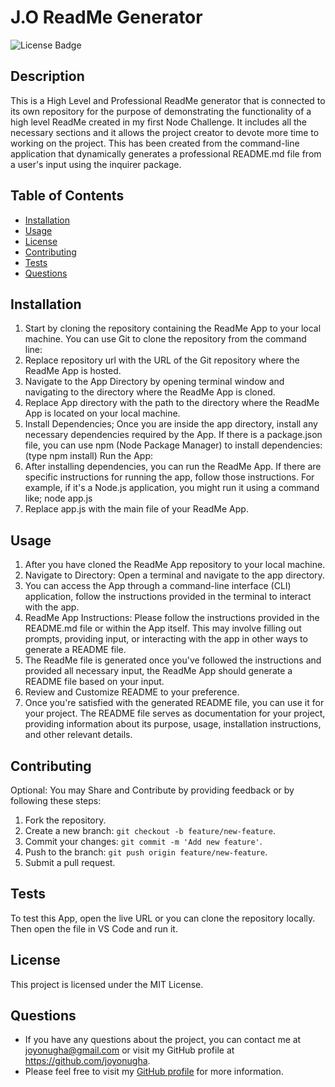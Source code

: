 
# J.O ReadMe Generator

![License Badge](https://img.shields.io/badge/License-MIT-blue)

## Description
This is a High Level and Professional ReadMe generator that is connected to its own repository for the purpose of demonstrating the functionality of a high level ReadMe created in my first Node Challenge. It includes all the necessary sections and it allows the project creator to devote more time to working on the project. This has been created from the command-line application that dynamically generates a professional README.md file from a user's input using the inquirer package.

## Table of Contents
- [Installation](#installation)
- [Usage](#usage)
- [License](#license)
- [Contributing](#contributing)
- [Tests](#tests)
- [Questions](#questions)

## Installation
1. Start by cloning the repository containing the ReadMe App to your local machine. You can use Git to clone the repository from the command line:
2. Replace repository url with the URL of the Git repository where the ReadMe App is hosted.
3. Navigate to the App Directory by opening terminal window and navigating to the directory where the ReadMe App is cloned.
4. Replace App directory with the path to the directory where the ReadMe App is located on your local machine.
5. Install Dependencies; Once you are inside the app directory, install any necessary dependencies required by the App. If there is a package.json file, you can use npm (Node Package Manager) to install dependencies: (type npm install) Run the App:
6. After installing dependencies, you can run the ReadMe App. If there are specific instructions for running the app, follow those instructions. For example, if it's a Node.js application, you might run it using a command like; node app.js
7. Replace app.js with the main file of your ReadMe App.


## Usage
1. After you have cloned the ReadMe App repository to your local machine.
2. Navigate to Directory: Open a terminal and navigate to the app directory.
3. You can access the App through a command-line interface (CLI) application, follow the instructions provided in the terminal to interact with the app.
4. ReadMe App Instructions: Please follow the instructions provided in the README.md file or within the App itself. This may involve filling out prompts, providing input, or interacting with the app in other ways to generate a README file.
5. The ReadMe file is generated once you've followed the instructions and provided all necessary input, the ReadMe App should generate a README file based on your input.
6. Review and Customize README to your preference.
7. Once you're satisfied with the generated README file, you can use it for your project. The README file serves as documentation for your project, providing information about its purpose, usage, installation instructions, and other relevant details.



## Contributing
Optional: You may Share and Contribute by providing feedback or by following these steps:

1. Fork the repository.
2. Create a new branch: `git checkout -b feature/new-feature`.
3. Commit your changes: `git commit -m 'Add new feature'`.
4. Push to the branch: `git push origin feature/new-feature`.
5. Submit a pull request.


## Tests
To test this App, open the live URL or you can clone the repository locally. Then open the file in VS Code and run it.

## License
This project is licensed under the MIT License.

## Questions
* If you have any questions about the project, you can contact me at joyonugha@gmail.com or visit my GitHub profile at https://github.com/joyonugha.
* Please feel free to visit my [GitHub profile](https://github.com/joyonugha) for more information.
  